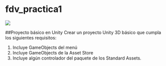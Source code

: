 # fdv_practica1

![](video.gif)


##Proyecto básico en Unity
Crear un proyecto Unity 3D básico que cumpla los siguientes requisitos:

1. Incluye GameObjects del menú
2. Incluye GameObjects de la Asset Store
3. Incluye algún controlador del paquete de los Standard Assets.
